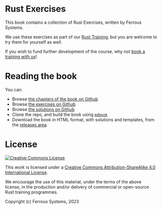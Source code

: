 # Rust Exercises

This book contains a collection of Rust Exercises, written by Ferrous Systems.

We use these exercises as part of our [Rust Training](https://ferrous-systems.com/training/), but you are welcome to try them for yourself as well.

If you wish to fund further development of the course, why not [book a training with us](https://ferrous-systems.com/training/)!.

# Reading the book

You can:

* Browse [the chapters of the book on Github](./exercise-book/src/SUMMARY.md)
* Browse [the exercises on Github](./exercise-templates)
* Browse [the solutions on Github](./exercise-solutions)
* Clone the repo, and build the book using [`mdbook`](https://crates.io/crates/mdbook)
* Download the book in HTML format, with solutions and templates, from the [releases area](https://github.com/ferrous-systems/rust-exercises/releases)

# License

[![Creative Commons License](https://i.creativecommons.org/l/by-sa/4.0/88x31.png)](http://creativecommons.org/licenses/by-sa/4.0/)

This work is licensed under a [Creative Commons Attribution-ShareAlike 4.0 International License](http://creativecommons.org/licenses/by-sa/4.0/).

We encourage the use of this material, under the terms of the above license, in the production and/or delivery of commercial or open-source Rust training programmes.

Copyright (c) Ferrous Systems, 2023
